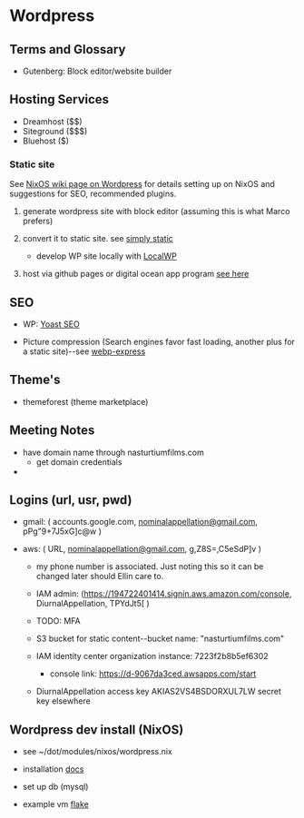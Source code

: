 # Wordpress

## Terms and Glossary 

- Gutenberg: Block editor/website builder

## Hosting Services

- Dreamhost ($$)
- Siteground ($$$)
- Bluehost ($)


### Static site

See [NixOS wiki page on Wordpress](https://nixos.wiki/wiki/Wordpress) for
details setting up on NixOS and suggestions for SEO, recommended plugins.

1. generate wordpress site with block editor (assuming this is what Marco
   prefers)

2. convert it to static site. see [simply static](https://wordpress.org/plugins/simply-static/)

    - develop WP site locally with [LocalWP](https://localwp.com/)

3. host via github pages or digital ocean app program
[see here](https://www.digitalocean.com/community/tutorials/how-to-deploy-a-static-website-to-the-cloud-with-digitalocean-app-platform)



## SEO

- WP: [Yoast SEO](https://wordpress.org/plugins/wordpress-seo)

- Picture compression (Search engines favor fast loading, another plus for a
  static site)--see [webp-express](https://wordpress.org/plugins/webp-express)

## Theme's

- themeforest (theme marketplace)

## Meeting Notes

- have domain name through nasturtiumfilms.com
  - get domain credentials
- 


## Logins (url, usr, pwd)

- gmail: ( accounts.google.com, nominalappellation@gmail.com, pPg"9+7J5xG]c@w )

- aws: ( URL, nominalappellation@gmail.com, g,Z8S=,C5eSdP]v )
    - my phone number is associated. Just noting this so it can be changed
      later should Ellin care to.

    - IAM admin: (https://194722401414.signin.aws.amazon.com/console, DiurnalAppellation, TPYdJt5[ )
    - TODO: MFA
    - S3 bucket for static content--bucket name: "nasturtiumfilms.com"
    - IAM identity center organization instance: 7223f2b8b5ef6302
        - console link: https://d-9067da3ced.awsapps.com/start
    - DiurnalAppellation access key AKIAS2VS4BSDORXUL7LW secret key elsewhere
        

## Wordpress dev install (NixOS)

- see ~/dot/modules/nixos/wordpress.nix
- installation [docs](https://developer.wordpress.org/advanced-administration/before-install/howto-install/)

- set up db (mysql)
- example vm [flake](https://shippingbytes.com/2024/06/18/nixos-from-local-development-to-try-with-a-vm-wordpress-use-case/)
